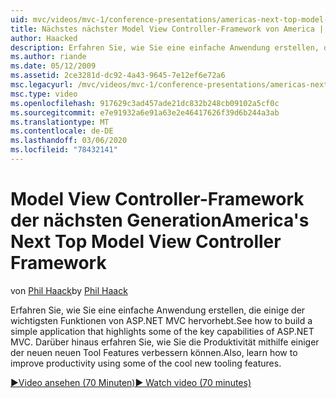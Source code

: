 ```yaml
---
uid: mvc/videos/mvc-1/conference-presentations/americas-next-top-model-view-controller-framework
title: Nächstes nächster Model View Controller-Framework von America | Microsoft-Dokumentation
author: Haacked
description: Erfahren Sie, wie Sie eine einfache Anwendung erstellen, die einige der wichtigsten Funktionen von ASP.NET MVC hervorhebt. Darüber hinaus erfahren Sie, wie Sie die Produktivität mithilfe einiger der...
ms.author: riande
ms.date: 05/12/2009
ms.assetid: 2ce3281d-dc92-4a43-9645-7e12ef6e72a6
msc.legacyurl: /mvc/videos/mvc-1/conference-presentations/americas-next-top-model-view-controller-framework
msc.type: video
ms.openlocfilehash: 917629c3ad457ade21dc832b248cb09102a5cf0c
ms.sourcegitcommit: e7e91932a6e91a63e2e46417626f39d6b244a3ab
ms.translationtype: MT
ms.contentlocale: de-DE
ms.lasthandoff: 03/06/2020
ms.locfileid: "78432141"
---
```

# <a name="americas-next-top-model-view-controller-framework"></a><span data-ttu-id="b3259-104">Model View Controller-Framework der nächsten Generation</span><span class="sxs-lookup"><span data-stu-id="b3259-104">America's Next Top Model View Controller Framework</span></span>

<span data-ttu-id="b3259-105">von [Phil Haack](https://github.com/Haacked)</span><span class="sxs-lookup"><span data-stu-id="b3259-105">by [Phil Haack](https://github.com/Haacked)</span></span>

<span data-ttu-id="b3259-106">Erfahren Sie, wie Sie eine einfache Anwendung erstellen, die einige der wichtigsten Funktionen von ASP.NET MVC hervorhebt.</span><span class="sxs-lookup"><span data-stu-id="b3259-106">See how to build a simple application that highlights some of the key capabilities of ASP.NET MVC.</span></span> <span data-ttu-id="b3259-107">Darüber hinaus erfahren Sie, wie Sie die Produktivität mithilfe einiger der neuen neuen Tool Features verbessern können.</span><span class="sxs-lookup"><span data-stu-id="b3259-107">Also, learn how to improve productivity using some of the cool new tooling features.</span></span>

[<span data-ttu-id="b3259-108">&#9654;Video ansehen (70 Minuten)</span><span class="sxs-lookup"><span data-stu-id="b3259-108">&#9654; Watch video (70 minutes)</span></span>](https://channel9.msdn.com/Blogs/ASP-NET-Site-Videos/americas-next-top-model-view-controller-framework)
